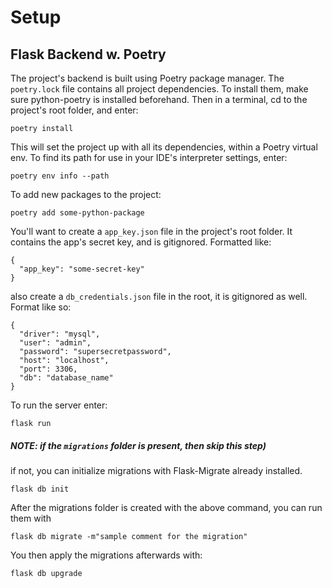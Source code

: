# Setup

## Flask Backend w. Poetry
The project's backend is built using Poetry package manager. The ```poetry.lock``` file contains all project dependencies.  To install them, make sure python-poetry is installed beforehand. Then in a terminal, cd to the project's root folder, and enter:
```
poetry install
```

This will set the project up with all its dependencies, within a Poetry virtual env. To find its path for use in your IDE's interpreter settings, enter:
```
poetry env info --path
``` 


To add new packages to the project:
```
poetry add some-python-package
```
You'll want to create a ```app_key.json``` file in the project's root folder. It contains the app's secret key, and is gitignored. Formatted like: 
```
{
  "app_key": "some-secret-key"
}
```

also create a ```db_credentials.json``` file in the root, it is gitignored as well. Format  like so:
```
{
  "driver": "mysql",
  "user": "admin",
  "password": "supersecretpassword",
  "host": "localhost",
  "port": 3306,
  "db": "database_name"
}
```

To run the server enter: 
```
flask run
```

##### NOTE: if the ```migrations``` folder is present, then skip this step)
if not, you can initialize migrations with Flask-Migrate already installed. 
```
flask db init
```

After the migrations folder is created with the above command, you can run them with 
```
flask db migrate -m"sample comment for the migration"
```

You then apply the migrations afterwards with:
```
flask db upgrade
```

